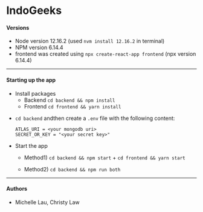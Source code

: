 # IndoGeeks

#### Versions
- Node version 12.16.2 (used `nvm install 12.16.2` in terminal)
- NPM version 6.14.4 
- frontend was created using `npx create-react-app frontend` (npx version 6.14.4)

---
#### Starting up the app


- Install packages
  - Backend `cd backend && npm install`
  - Frontend `cd frontend && yarn install`
>


- `cd backend` andthen create a `.env` file with the following content:
	>
	```
	ATLAS_URI = <your mongodb uri>
	SECRET_OR_KEY = "<your secret key>"
	```

- Start the app
  - Method1) `cd backend && npm start` + `cd frontend && yarn start`

  - Method2) `cd backend && npm run both`


---
#### Authors
- Michelle Lau, Christy Law